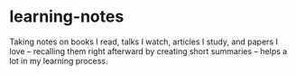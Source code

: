 # learning-notes
Taking notes on books I read, talks I watch, articles I study, and papers I love – recalling them right afterward by creating short summaries – helps a lot in my learning process.
